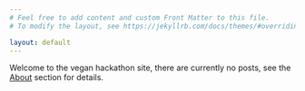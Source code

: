 ```yaml
---
# Feel free to add content and custom Front Matter to this file.
# To modify the layout, see https://jekyllrb.com/docs/themes/#overriding-theme-defaults

layout: default
---
```

Welcome to the vegan hackathon site, there are currently no posts, see the [About](/hackathon/about) section for details.
